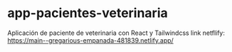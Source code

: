 # app-pacientes-veterinaria
Aplicación de paciente de veterinaria con React y Tailwindcss
link netflify: https://main--gregarious-empanada-481839.netlify.app/
